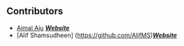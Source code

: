 ## Contributors

- [Ajmal Aju](https://github.com/ajuajmal) [***Website***](https://ajuajmal.github.io)
- [Alif Shamsudheen] (https://github.com/AlifMS)[***Website***](https://alifms.github.io/Hacktoberfest/)
